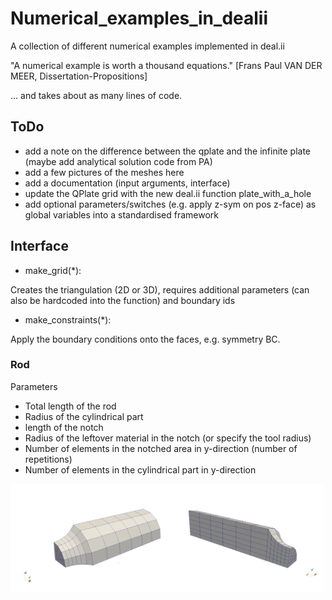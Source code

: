 # Numerical_examples_in_dealii
A collection of different numerical examples implemented in deal.ii

"A numerical example is worth a thousand equations." [Frans Paul VAN DER MEER, Dissertation-Propositions]

... and takes about as many lines of code.

## ToDo
* add a note on the difference between the qplate and the infinite plate (maybe add analytical solution code from PA)
* add a few pictures of the meshes here
* add a documentation (input arguments, interface)
* update the QPlate grid with the new deal.ii function plate_with_a_hole
* add optional parameters/switches (e.g. apply z-sym on pos z-face) as global variables into a standardised framework

## Interface
* make_grid(*):

Creates the triangulation (2D or 3D), requires additional parameters (can also be hardcoded into the function) and boundary ids

* make_constraints(*):

Apply the boundary conditions onto the faces, e.g. symmetry BC.


### Rod
Parameters

* Total length of the rod
* Radius of the cylindrical part
* length of the notch
* Radius of the leftover material in the notch (or specify the tool radius)
* Number of elements in the notched area in y-direction (number of repetitions)
* Number of elements in the cylindrical part in y-direction

<img src="https://github.com/jfriedlein/Numerical_examples_in_dealii/blob/master/images/Rod%20-%20geometry%20notch60.jpg" width="500">
